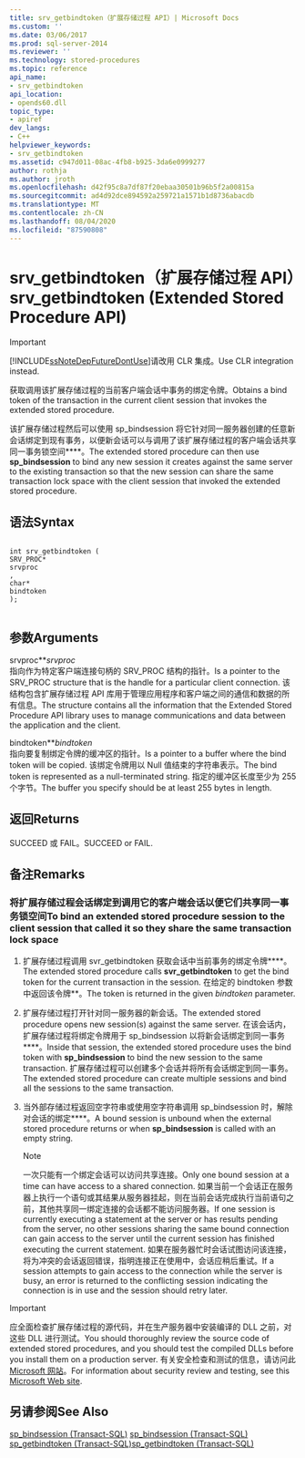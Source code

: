 ```yaml
---
title: srv_getbindtoken（扩展存储过程 API）| Microsoft Docs
ms.custom: ''
ms.date: 03/06/2017
ms.prod: sql-server-2014
ms.reviewer: ''
ms.technology: stored-procedures
ms.topic: reference
api_name:
- srv_getbindtoken
api_location:
- opends60.dll
topic_type:
- apiref
dev_langs:
- C++
helpviewer_keywords:
- srv_getbindtoken
ms.assetid: c947d011-08ac-4fb8-b925-3da6e0999277
author: rothja
ms.author: jroth
ms.openlocfilehash: d42f95c8a7df87f20ebaa30501b96b5f2a00815a
ms.sourcegitcommit: ad4d92dce894592a259721a1571b1d8736abacdb
ms.translationtype: MT
ms.contentlocale: zh-CN
ms.lasthandoff: 08/04/2020
ms.locfileid: "87590808"
---
```

# <a name="srv_getbindtoken-extended-stored-procedure-api"></a><span data-ttu-id="78167-102">srv_getbindtoken（扩展存储过程 API）</span><span class="sxs-lookup"><span data-stu-id="78167-102">srv_getbindtoken (Extended Stored Procedure API)</span></span>
    
> [!IMPORTANT]  
>  [!INCLUDE[ssNoteDepFutureDontUse](../../includes/ssnotedepfuturedontuse-md.md)]<span data-ttu-id="78167-103">请改用 CLR 集成。</span><span class="sxs-lookup"><span data-stu-id="78167-103">Use CLR integration instead.</span></span>  
  
 <span data-ttu-id="78167-104">获取调用该扩展存储过程的当前客户端会话中事务的绑定令牌。</span><span class="sxs-lookup"><span data-stu-id="78167-104">Obtains a bind token of the transaction in the current client session that invokes the extended stored procedure.</span></span>  
  
 <span data-ttu-id="78167-105">该扩展存储过程然后可以使用 sp_bindsession 将它针对同一服务器创建的任意新会话绑定到现有事务，以便新会话可以与调用了该扩展存储过程的客户端会话共享同一事务锁空间\*\*\*\*。</span><span class="sxs-lookup"><span data-stu-id="78167-105">The extended stored procedure can then use **sp_bindsession** to bind any new session it creates against the same server to the existing transaction so that the new session can share the same transaction lock space with the client session that invoked the extended stored procedure.</span></span>  
  
## <a name="syntax"></a><span data-ttu-id="78167-106">语法</span><span class="sxs-lookup"><span data-stu-id="78167-106">Syntax</span></span>  
  
```  
  
int srv_getbindtoken (  
SRV_PROC*  
srvproc  
,  
char*  
bindtoken  
);  
  
```  
  
## <a name="arguments"></a><span data-ttu-id="78167-107">参数</span><span class="sxs-lookup"><span data-stu-id="78167-107">Arguments</span></span>  
 <span data-ttu-id="78167-108">srvproc\*\*</span><span class="sxs-lookup"><span data-stu-id="78167-108">*srvproc*</span></span>  
 <span data-ttu-id="78167-109">指向作为特定客户端连接句柄的 SRV_PROC 结构的指针。</span><span class="sxs-lookup"><span data-stu-id="78167-109">Is a pointer to the SRV_PROC structure that is the handle for a particular client connection.</span></span> <span data-ttu-id="78167-110">该结构包含扩展存储过程 API 库用于管理应用程序和客户端之间的通信和数据的所有信息。</span><span class="sxs-lookup"><span data-stu-id="78167-110">The structure contains all the information that the Extended Stored Procedure API library uses to manage communications and data between the application and the client.</span></span>  
  
 <span data-ttu-id="78167-111">bindtoken\*\*</span><span class="sxs-lookup"><span data-stu-id="78167-111">*bindtoken*</span></span>  
 <span data-ttu-id="78167-112">指向要复制绑定令牌的缓冲区的指针。</span><span class="sxs-lookup"><span data-stu-id="78167-112">Is a pointer to a buffer where the bind token will be copied.</span></span> <span data-ttu-id="78167-113">该绑定令牌用以 Null 值结束的字符串表示。</span><span class="sxs-lookup"><span data-stu-id="78167-113">The bind token is represented as a null-terminated string.</span></span> <span data-ttu-id="78167-114">指定的缓冲区长度至少为 255 个字节。</span><span class="sxs-lookup"><span data-stu-id="78167-114">The buffer you specify should be at least 255 bytes in length.</span></span>  
  
## <a name="returns"></a><span data-ttu-id="78167-115">返回</span><span class="sxs-lookup"><span data-stu-id="78167-115">Returns</span></span>  
 <span data-ttu-id="78167-116">SUCCEED 或 FAIL。</span><span class="sxs-lookup"><span data-stu-id="78167-116">SUCCEED or FAIL.</span></span>  
  
## <a name="remarks"></a><span data-ttu-id="78167-117">备注</span><span class="sxs-lookup"><span data-stu-id="78167-117">Remarks</span></span>  
  
### <a name="to-bind-an-extended-stored-procedure-session-to-the-client-session-that-called-it-so-they-share-the-same-transaction-lock-space"></a><span data-ttu-id="78167-118">将扩展存储过程会话绑定到调用它的客户端会话以便它们共享同一事务锁空间</span><span class="sxs-lookup"><span data-stu-id="78167-118">To bind an extended stored procedure session to the client session that called it so they share the same transaction lock space</span></span>  
  
1.  <span data-ttu-id="78167-119">扩展存储过程调用 svr_getbindtoken 获取会话中当前事务的绑定令牌\*\*\*\*。</span><span class="sxs-lookup"><span data-stu-id="78167-119">The extended stored procedure calls **svr_getbindtoken** to get the bind token for the current transaction in the session.</span></span> <span data-ttu-id="78167-120">在给定的 bindtoken 参数中返回该令牌\*\*。</span><span class="sxs-lookup"><span data-stu-id="78167-120">The token is returned in the given *bindtoken* parameter.</span></span>  
  
2.  <span data-ttu-id="78167-121">扩展存储过程打开针对同一服务器的新会话。</span><span class="sxs-lookup"><span data-stu-id="78167-121">The extended stored procedure opens new session(s) against the same server.</span></span> <span data-ttu-id="78167-122">在该会话内，扩展存储过程将绑定令牌用于 sp_bindsession 以将新会话绑定到同一事务\*\*\*\*。</span><span class="sxs-lookup"><span data-stu-id="78167-122">Inside that session, the extended stored procedure uses the bind token with **sp_bindsession** to bind the new session to the same transaction.</span></span> <span data-ttu-id="78167-123">扩展存储过程可以创建多个会话并将所有会话绑定到同一事务。</span><span class="sxs-lookup"><span data-stu-id="78167-123">The extended stored procedure can create multiple sessions and bind all the sessions to the same transaction.</span></span>  
  
3.  <span data-ttu-id="78167-124">当外部存储过程返回空字符串或使用空字符串调用 sp_bindsession 时，解除对会话的绑定\*\*\*\*。</span><span class="sxs-lookup"><span data-stu-id="78167-124">A bound session is unbound when the external stored procedure returns or when **sp_bindsession** is called with an empty string.</span></span>  
  
    > [!NOTE]  
    >  <span data-ttu-id="78167-125">一次只能有一个绑定会话可以访问共享连接。</span><span class="sxs-lookup"><span data-stu-id="78167-125">Only one bound session at a time can have access to a shared connection.</span></span> <span data-ttu-id="78167-126">如果当前一个会话正在服务器上执行一个语句或其结果从服务器挂起，则在当前会话完成执行当前语句之前，其他共享同一绑定连接的会话都不能访问服务器。</span><span class="sxs-lookup"><span data-stu-id="78167-126">If one session is currently executing a statement at the server or has results pending from the server, no other sessions sharing the same bound connection can gain access to the server until the current session has finished executing the current statement.</span></span> <span data-ttu-id="78167-127">如果在服务器忙时会话试图访问该连接，将为冲突的会话返回错误，指明连接正在使用中，会话应稍后重试。</span><span class="sxs-lookup"><span data-stu-id="78167-127">If a session attempts to gain access to the connection while the server is busy, an error is returned to the conflicting session indicating the connection is in use and the session should retry later.</span></span>  
  
> [!IMPORTANT]  
>  <span data-ttu-id="78167-128">应全面检查扩展存储过程的源代码，并在生产服务器中安装编译的 DLL 之前，对这些 DLL 进行测试。</span><span class="sxs-lookup"><span data-stu-id="78167-128">You should thoroughly review the source code of extended stored procedures, and you should test the compiled DLLs before you install them on a production server.</span></span> <span data-ttu-id="78167-129">有关安全检查和测试的信息，请访问此 [Microsoft 网站](https://go.microsoft.com/fwlink/?LinkID=54761&amp;clcid=0x409https://msdn.microsoft.com/security/)。</span><span class="sxs-lookup"><span data-stu-id="78167-129">For information about security review and testing, see this [Microsoft Web site](https://go.microsoft.com/fwlink/?LinkID=54761&amp;clcid=0x409https://msdn.microsoft.com/security/).</span></span>  
  
## <a name="see-also"></a><span data-ttu-id="78167-130">另请参阅</span><span class="sxs-lookup"><span data-stu-id="78167-130">See Also</span></span>  
 <span data-ttu-id="78167-131">[sp_bindsession (Transact-SQL)](/sql/relational-databases/system-stored-procedures/sp-bindsession-transact-sql) </span><span class="sxs-lookup"><span data-stu-id="78167-131">[sp_bindsession &#40;Transact-SQL&#41;](/sql/relational-databases/system-stored-procedures/sp-bindsession-transact-sql) </span></span>  
 [<span data-ttu-id="78167-132">sp_getbindtoken (Transact-SQL)</span><span class="sxs-lookup"><span data-stu-id="78167-132">sp_getbindtoken &#40;Transact-SQL&#41;</span></span>](/sql/relational-databases/system-stored-procedures/sp-getbindtoken-transact-sql)  
  
  
